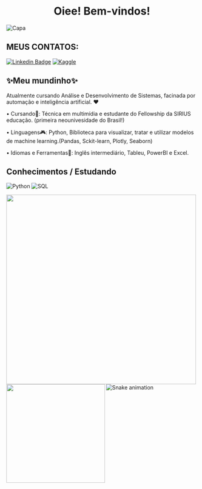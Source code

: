 <h1 align="center"> Oiee! Bem-vindos!</h1>

![Capa](https://github.com/juliaeduarda-rg/juliaeduarda-rg/blob/main/Capa%20do%20Facebook%20Salão%20de%20Beleza%20Simples%20Amarelo.png)

<h2>MEUS CONTATOS:</h2>

[![Linkedin Badge](https://img.shields.io/badge/LinkedIn-0077B5?style=for-the-badge&logo=linkedin&logoColor=white)](https://www.linkedin.com/in/julia--gomes/) 
[![Kaggle](https://img.shields.io/badge/kaggle-blue?style=for-the-badge)](https://www.kaggle.com/jliaeduarda)

<h2>✨Meu mundinho✨</h2>
<p>Atualmente cursando Análise e Desenvolvimento de Sistemas, facinada por automação e inteligência artificial. ♥ </p>
<p> • Cursando🎲: Técnica em multimídia e estudante do Fellowship da SIRIUS educação. (primeira neounivesidade do Brasil!) </p>
<p> • Linguagens🎮: Python, Biblioteca para visualizar, tratar e utilizar modelos de machine learning.(Pandas, Sckit-learn, Plotly, Seaborn)</p>
<p> • Idiomas e Ferramentas🔧: Inglês intermediário, Tableu, PowerBI e Excel. </p>

<h2>Conhecimentos / Estudando </h2>

![Python](https://img.shields.io/badge/Python-14354C?style=for-the-badge&logo=python&logoColor=white)
![SQL](https://img.shields.io/badge/SQL-1C6758?style=for-the-badge)

  <img  align="left"  width="500px" src="https://github-readme-stats.vercel.app/api?username=juliaeduarda-rg&show_icons=true&theme=gruvbox_light"/>
  <img  align="left"  width="260px" src="https://github-readme-stats.vercel.app/api/top-langs/?username=juliaeduarda-rg&hide=shell&theme=gruvbox_light"/>


![Snake animation](https://github.com/juliaeduarda-rg/juliaeduarda-rg/blob/output/github-contribution-grid-snake.svg)

